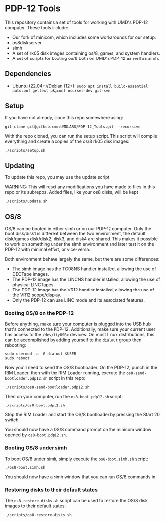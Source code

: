 # PDP-12 Tools
This repository contains a set of tools for working with UMD's PDP-12 computer. These tools include:
* Our fork of minicom, which includes some workarounds for our setup.
* os8diskserver
* simh
* A set of rk05 disk images containing os/8, games, and system handlers.
* A set of scripts for booting os/8 both on UMD's PDP-12 as well as simh.

## Dependencies
* Ubuntu (22.04+)/Debian (12+): `sudo apt install build-essential autoconf gettext pkgconf ncurses-dev git-svn`

## Setup
If you have not already, clone this repo somewhere using:
```
git clone git@github.com:UMDLARS/PDP-12_Tools.git --recursive
```

With the repo cloned, you can run the setup script.
This script will compile everything and create a copies of the os/8 rk05 disk images:
```
./scripts/setup.sh
```

## Updating
To update this repo, you may use the update script

WARNING: This will reset any modifications you have made to files in this repo or its subrepos. Added files, like your os8 disks, will be kept
```
./scripts/update.sh
```

## OS/8
OS/8 can be booted in either simh or on our PDP-12 computer.
Only the boot disk/disk1 is different between the two environment, the default disk/games disk/disk2, disk3, and disk4 are shared.
This makes it possible to work on something under the simh environment and later test it on the PDP-12 with minimal effort, or vice-versa.

Both environment behave largely the same, but there are some differences:
* The simh image has the TC08NS handler installed, allowing the use of DECTape images.
* The PDP-12 image has the LINCNS handler installed, allowing the use of physical LINCTapes.
* The PDP-12 image has the VR12 handler installed, allowing the use of the VR12 scope/display.
* Only the PDP-12 can use LINC mode and its associated features.

### Booting OS/8 on the PDP-12
Before anything, make sure your computer is plugged into the USB hub that's connected to the PDP-12.
Additionally, make sure your current user has access to the `/dev/ttyUSBx` devices.
On most Linux distributions, this can be accomplished by adding yourself to the `dialout` group then rebooting:
```
sudo usermod -a -G dialout $USER
sudo reboot
```

Now you'll need to send the OS/8 bootloader.
On the PDP-12, punch in the RIM Loader, then with the RIM Loader running, execute the `os8-send-bootloader.pdp12.sh` script in this repo:
```
./scripts/os8-send-bootloader.pdp12.sh
```

Then on your computer, run the `os8-boot.pdp12.sh` script:
```
./scripts/os8-boot.pdp12.sh
```

Stop the RIM Loader and start the OS/8 bootloader by pressing the Start 20 switch.

You should now have a OS/8 command prompt on the minicom window opened by `os8-boot.pdp12.sh`.

### Booting OS/8 under simh
To boot OS/8 under simh, simply execute the `os8-boot.simh.sh` script:
```
./os8-boot.simh.sh
```

You should now have a simh window that you can run OS/8 commands in.

### Restoring disks to their default states
The `os8-restore-disks.sh` script can be used to restore the OS/8 disk images to their default states:
```
./scripts/os8-restore-disks.sh
```

